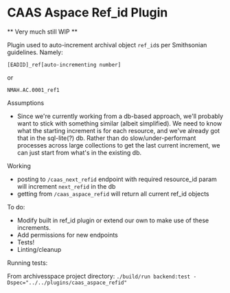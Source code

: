 # CAAS Aspace Ref_id Plugin

** Very much still WIP **

Plugin used to auto-increment archival object `ref_id`s per Smithsonian guidelines.  Namely:

```
[EADID]_ref[auto-incrementing number]
```
or
```
NMAH.AC.0001_ref1
```

Assumptions
* Since we're currently working from a db-based approach, we'll probably want to stick with something similar (albeit simplified).  We need to know what the starting increment is for each resource, and we've already got that in the sql-lite(?) db.  Rather than do slow/under-performant processes across large collections to get the last current increment, we can just start from what's in the existing db.

Working
* posting to `/caas_next_refid` endpoint with required resource_id param will increment `next_refid` in the db
* getting from `/caas_aspace_refid` will return all current ref_id objects

To do:
* Modify built in ref_id plugin or extend our own to make use of these increments.
* Add permissions for new endpoints
* Tests!
* Linting/cleanup

Running tests:

From archivesspace project directory:
`./build/run backend:test -Dspec="../../plugins/caas_aspace_refid"`
